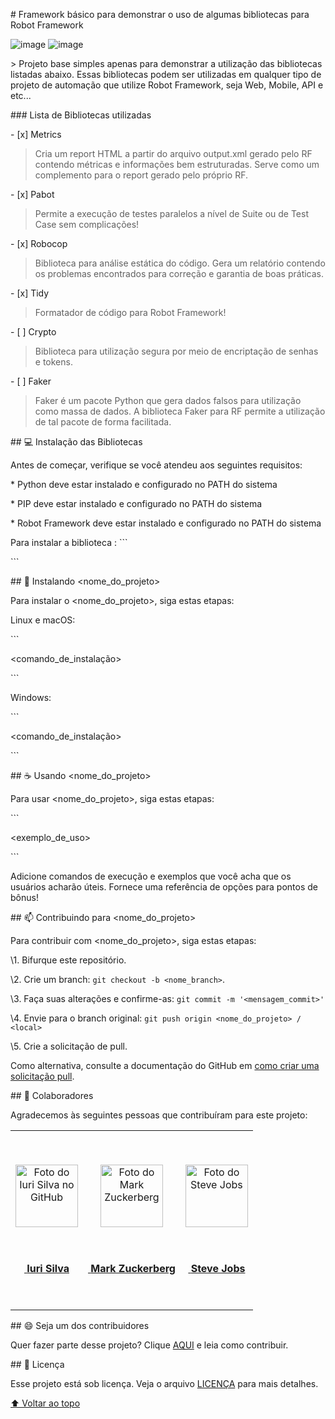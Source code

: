 \# Framework básico para demonstrar o uso de algumas bibliotecas para Robot Framework

![image](https://img.shields.io/badge/Python-00c0b5?style=for-the-badge&logo=python&logoColor=ffe46a) ![image](https://img.shields.io/badge/Robot%20Framework-00c0b5?style=for-the-badge&logo=robot%20framework&logoColor=grey)



\> Projeto base simples apenas para demonstrar a utilização das bibliotecas listadas abaixo. Essas bibliotecas podem ser utilizadas em qualquer tipo de projeto de automação que utilize Robot Framework, seja Web, Mobile, API e etc...



\### Lista de Bibliotecas utilizadas

\- [x] Metrics

> Cria um report HTML a partir do arquivo output.xml gerado pelo RF contendo métricas e informações bem estruturadas. Serve como um complemento para o report gerado pelo próprio RF.

\- [x] Pabot

> Permite a execução de testes paralelos a nível de Suite ou de Test Case sem complicações!

\- [x] Robocop

> Biblioteca para análise estática do código. Gera um relatório contendo os problemas encontrados para correção e garantia de boas práticas.

\- [x] Tidy

> Formatador de código para Robot Framework!

\- [ ] Crypto

> Biblioteca para utilização segura por meio de encriptação de senhas e tokens.

\- [ ] Faker

> Faker é um pacote Python que gera dados falsos para utilização como massa de dados. A biblioteca Faker para RF permite a utilização de tal pacote de forma facilitada.



\## 💻 Instalação das Bibliotecas



Antes de começar, verifique se você atendeu aos seguintes requisitos:

\* Python deve estar instalado e configurado no PATH do sistema

\* PIP deve estar instalado e configurado no PATH do sistema

\* Robot Framework deve estar instalado e configurado no PATH do sistema

Para instalar a biblioteca <Metrics>:
\```

<pip install robotframework-metrics>

\```



\## 🚀 Instalando <nome_do_projeto>



Para instalar o <nome_do_projeto>, siga estas etapas:



Linux e macOS:

\```

<comando_de_instalação>

\```



Windows:

\```

<comando_de_instalação>

\```



\## ☕ Usando <nome_do_projeto>



Para usar <nome_do_projeto>, siga estas etapas:



\```

<exemplo_de_uso>

\```



Adicione comandos de execução e exemplos que você acha que os usuários acharão úteis. Fornece uma referência de opções para pontos de bônus!



\## 📫 Contribuindo para <nome_do_projeto>

<!---Se o seu README for longo ou se você tiver algum processo ou etapas específicas que deseja que os contribuidores sigam, considere a criação de um arquivo CONTRIBUTING.md separado--->

Para contribuir com <nome_do_projeto>, siga estas etapas:



\1. Bifurque este repositório.

\2. Crie um branch: `git checkout -b <nome_branch>`.

\3. Faça suas alterações e confirme-as: `git commit -m '<mensagem_commit>'`

\4. Envie para o branch original: `git push origin <nome_do_projeto> / <local>`

\5. Crie a solicitação de pull.



Como alternativa, consulte a documentação do GitHub em [como criar uma solicitação pull](https://help.github.com/en/github/collaborating-with-issues-and-pull-requests/creating-a-pull-request).



\## 🤝 Colaboradores



Agradecemos às seguintes pessoas que contribuíram para este projeto:



<table>

 <tr>

  <td align="center">

​      <a href="#">

​        <img src="https://avatars3.githubusercontent.com/u/31936044" width="100px;" alt="Foto do Iuri Silva no GitHub"/><br>

​    <sub>

​     <b>Iuri Silva</b>

​    </sub>

   </a>

  </td>

  <td align="center">

​      <a href="#">

​        <img src="https://s2.glbimg.com/FUcw2usZfSTL6yCCGj3L3v3SpJ8=/smart/e.glbimg.com/og/ed/f/original/2019/04/25/zuckerberg_podcast.jpg" width="100px;" alt="Foto do Mark Zuckerberg"/><br>

​    <sub>

​     <b>Mark Zuckerberg</b>

​    </sub>

   </a>

  </td>

  <td align="center">

​      <a href="#">

​        <img src="https://miro.medium.com/max/360/0*1SkS3mSorArvY9kS.jpg" width="100px;" alt="Foto do Steve Jobs"/><br>

​    <sub>

​     <b>Steve Jobs</b>

​    </sub>

   </a>

  </td>

 </tr>

</table>





\## 😄 Seja um dos contribuidores<br>



Quer fazer parte desse projeto? Clique [AQUI](CONTRIBUTING.md) e leia como contribuir.



\## 📝 Licença



Esse projeto está sob licença. Veja o arquivo [LICENÇA](LICENSE.md) para mais detalhes.



[⬆ Voltar ao topo](#nome-do-projeto)<br>
